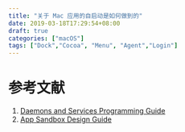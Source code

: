 ```yaml
---
title: "关于 Mac 应用的自启动是如何做到的"
date: 2019-03-18T17:29:54+08:00
draft: true
categories: ["macOS"]
tags: ["Dock","Cocoa", "Menu", "Agent","Login"]
---
```








# 参考文献

1. [Daemons and Services Programming Guide](https://developer.apple.com/library/archive/documentation/MacOSX/Conceptual/BPSystemStartup/Chapters/CreatingLoginItems.html#//apple_ref/doc/uid/10000172i-SW5-SW1)
2. [App Sandbox Design Guide](https://developer.apple.com/library/archive/documentation/Security/Conceptual/AppSandboxDesignGuide/DesigningYourSandbox/DesigningYourSandbox.html#//apple_ref/doc/uid/TP40011183-CH4-SW3)